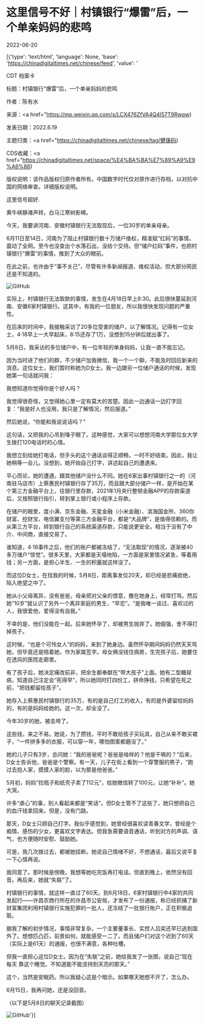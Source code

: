 # 这里信号不好｜村镇银行“爆雷”后，一个单亲妈妈的悲鸣

2022-06-20

[{'type': 'text/html', 'language': None, 'base': 'https://chinadigitaltimes.net/chinese/feed', 'value': '

CDT 档案卡

标题：村镇银行“爆雷”后，一个单亲妈妈的悲鸣

作者：陈有水

来源：<a href="https://mp.weixin.qq.com/s/LCX476ZfVA4Q4I57T9Rwpw)

发表日期：2022.6.19

主题归类：<a href="https://chinadigitaltimes.net/chinese/tag/健康码)

CDS收藏：<a href="https://chinadigitaltimes.net/space/%E4%BA%BA%E7%89%A9%E9%A6%86)

版权说明：该作品版权归原作者所有。中国数字时代仅对原作进行存档，以对抗中国的网络审查。详细版权说明。





这里信号超好.

黄牛峡静滩声转，白马江寒树影稀。

今天，我要讲河南、安徽村镇银行无法取现后，一位30岁的单亲母亲。

6月11日至14日，河南为了阻止村镇银行数十万储户维权，精准赋“红码”的事情，震动了全网。至今也没查出个水落石出，没给个交待。但“储户红码”事件，也把村镇银行“爆雷”的事情，推到了大众的眼前。

在此之前，也许由于“事不关己”，尽管有许多新闻报道、维权活动，但大部分网民还是不知道的。

![GitHub](https://chinadigitaltimes.net/chinese/files/2022/06/post-683310-62b05769b27e5.)

实际上，村镇银行无法取款的事情，发生在4月18日早上8:30。此后很快蔓延到河南、安徽6家村镇银行。这其中，有我的一位朋友，所以我很快发现问题的严重性。

在后来的时间中，我接触采访了20多位受害的储户，以了解情况。记得有一位女士，4·18早上一大早起床，8:15还存了1万，没想到15分钟后就出事了。

5月8日，我采访的多位储户中，有一位年轻的单身妈妈，让我一直不能忘记。

因为当时进了他们的群，不少储户加我微信，我一个一个聊，不能及时回应新来的消息。这位女士，我们暂时称她为D女士。我一边跟另一位储户通话的时候，发现她第一句话就问我：

我想知道你觉得你是个好人吗？

我觉得很奇怪，又觉得她心里一定有莫大的苦楚。因此一边通话一边打字回复：“我是好人也没用，我只是了解情况，然后报道。”

然后她说，“你能和我说说话吗？”

这句话，又把我的心吊到嗓子眼了。这种感觉，大家可以想想河南大学那位女大学生拨打120电话时的心情。

我想立刻给她打电话，但手头的这个通话谈得正顺畅，一时不好结束。因此，我让她稍等一会儿。没想到，她开始自己打字，讲述起自己的遭遇来。

平心而论，她的遭遇，跟其他储户没什么不同。她在6家出事村镇银行之一的（河南驻马店市）上蔡惠民村镇银行存了35万，而且跟大部分储户一样，是开始在某个第三方金融平台上，往银行里存款，2021年1月央行整顿金融APP的存款渠道后，又按照银行指引，转到掌上银行或小程序上存款。

在储户的眼里，度小满、京东金融、天星金融（小米金融）、滨海国金所、360你财富、挖财宝、电信翼支付等第三方金融平台，都是“大品牌”，是值得信赖的。而从第三方平台，转到银行自己的系统渠道存款，只能说更安全。相当于没有了中介、中间商，直接交易了。

谁知道，4·18事件之后，他们的账户都被冻结了，“无法取现”的情况，逐渐被40多万储户“惊觉”。很多天里，大家都是天塌地陷，一方面是家里情况紧急，等着用钱；另一方面，是担心半生、一生的积蓄就这样没了。

而这位D女士，在找我的时候，5月8日，距离事发仅20天，却已经是悲痛欲绝，陷入绝望之中了。

她从小父母离异，没有爸爸，母亲把对父亲的恨意，撒在她身上，经常打骂。然后她“10岁”就认识了另外一个离异家庭的男生，“早恋”。“是我唯一谈过、喜欢过的人，我很爱他，爱得没有自我。”

不幸的是，他们没能在一起。后来她怀孕了，却被男生抛弃了。她倔强，舍不得打掉孩子。

这时候，“也是个可怜女人”的妈妈，来到了她身边。虽然怀孕期间妈妈仍然天天骂她，但毕竟还是陪着她，作为家属签字。母女俩没钱住病房，生完孩子后，她要住在透风的医院走廊里。

有了孩子后，她决定痛改前非，把余生都奉献在“带大孩子”上面。她有二型糖尿病，知道自己注定会“死得早”，所以她同时打四份工，拼命挣钱，只希望在死之前，“把钱都留给孩子”。

她存入上蔡惠民村镇银行的35万，有的是自己打工的收入，有的是外婆留给妈妈的，有的是妈妈给她的。这一次，却全没了。

今年30岁的她，被击垮了。

这些钱，来之不易。她说，为了攒钱，平时不敢给孩子买玩具，自己从来不敢买裙子，“一件拼多多的衣服，可以穿一年，哪怕图案都磨没了。”

她的儿子只有3岁，总问她：“我的爸爸呢？爸爸是啥样的？他是干嘛的？”后来，D女士告诉他，爸爸是个警察。有一天，儿子在街上看到一个穿警服的男子，“跑过去抱人家，摸摸人家的脸，以为那是他爸爸。”

5月初，妈妈“捡瓶子和纸壳子卖了112元”，给她微信转了100元，让她“补补”。她大哭。

许多“虐心”的事，别人看起来都是“笑话”。但D女士管不了这些了，她只想把自己的血汗钱拿回来。但是，没有门路。

那天，D女士只顾自己打字。我似乎感觉到，她曾经很喜欢读青春文学，曾经是个痴情、感伤的少女，更喜欢文字表达。但我急需要语音通话，听到对方的声调、语气，也方便随时安慰、鼓励她。

可是，我几次拨过去，都被她挂断。她说自己情绪不好，不想通话，最后又说平复一下心情再说。

我同意了。那时候是傍晚，我想等她吃完饭再打电话。但直到晚上，依然没有回音。再后来，她就“失联”了。

村镇银行的事情，就这样一直过了60天。到6月18日，6家村镇银行中4家的共同发起行——许昌农商行所在的许昌市公安局，才发布了一份通报，称已经抓捕了新财富集团利用村镇银行实施犯罪的一批人，还冻结了一批银行账户，正在积极追赃。

据我了解的初步情况，事情非常复杂，一个主要董事长、实控人吕奕还早已逃到国外了。想想匹凸匹，前景如何，就能感受一二了。而且储户们对这个迟到了60天（实际上是61天）的通报，也很不满意，各种吐槽。

但我一直担心这位D女士。因为在“失联”之前，她给我发了一张图，说自己“现在每天 靠这个睡觉。不知道能不能坚持到天亮的那天。”

这个，当然是安眠药。所以我疑心这是个暗示。如果哪天她想不开了，怎么办。

6月15日，我再问她，还是没回音。

（以下是5月8日的聊天记录截图）

![GitHub](https://chinadigitaltimes.net/chinese/files/2022/06/image-1655722303420.png)'}]